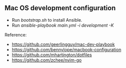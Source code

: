 ## Mac OS development configuration
* Run *bootstrap.sh* to install Ansible.
* Run *ansible-playbook main.yml -i development  -K*

Reference:
* <https://github.com/geerlingguy/mac-dev-playbook>
* <https://github.com/bennylope/macbook-configuration>
* <https://github.com/mhartington/dotfiles>
* <https://github.com/zchee/nvim-go>
